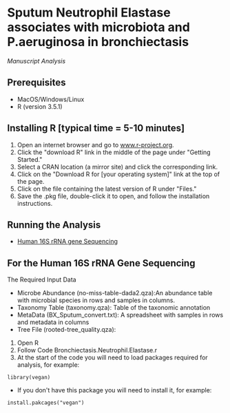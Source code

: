 # Sputum Neutrophil Elastase associates with microbiota and P.aeruginosa in bronchiectasis 
*Manuscript Analysis*

## Prerequisites
* MacOS/Windows/Linux
* R (version 3.5.1)

## Installing R [typical time = 5-10 minutes]
1. Open an internet browser and go to www.r-project.org.
2. Click the "download R" link in the middle of the page under "Getting Started."
3. Select a CRAN location (a mirror site) and click the corresponding link.
4. Click on the "Download R for [your operating system]" link at the top of the page.
5. Click on the file containing the latest version of R under "Files."
6. Save the .pkg file, double-click it to open, and follow the installation instructions.

## Running the Analysis
* [Human 16S rRNA gene Sequencing](https://github.com/segalmicrobiomelab/functional_microbiomics/tree/master/16S)

## For the Human 16S rRNA Gene Sequencing
The Required Input Data
* Microbe Abundance (no-miss-table-dada2.qza):An abundance table with microbial species in rows and samples in columns.
* Taxonomy Table (taxonomy.qza): Table of the taxonomic annotation
* MetaData (BX_Sputum_convert.txt): A spreadsheet with samples in rows and metadata in columns
* Tree File (rooted-tree_quality.qza): 

1. Open R
1. Follow Code Bronchiectasis.Neutrophil.Elastase.r 
  1. At the start of the code you will need to load packages required for analysis, for example:
```
library(vegan)
```
* If you don't have this package you will need to install it, for example:
```
install.pakcages("vegan")
```